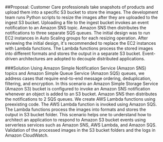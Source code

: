 ##Proposal:
Customer Care professionals take snapshots of products and upload them into a specific S3 bucket to store the images. 
The development team runs Python scripts to resize the images after they are uploaded to the ingest S3 bucket. 
Uploading a file to the ingest bucket invokes an event notification to an Amazon SNS topic. 
Amazon SNS then distributes the notifications to three separate SQS queues. 
The initial design was to run EC2 instances in Auto Scaling groups for each resizing operation. 
After reviewing the initial design, it's recommended to replace the EC2 instances with Lambda functions. 
The Lambda functions process the stored images into different formats and stores the output in a separate S3 bucket. 
Event-driven architectures are adopted to decouple distributed applications.


###Solution
Using Amazon Simple Notification Service (Amazon SNS) topics and Amazon Simple Queue Service (Amazon SQS) queues, we address cases that require end-to-end message ordering, deduplication, filtering, and encryption.
In this scenario an Amazon Simple Storage Service (Amazon S3) bucket is configured to invoke an Amazon SNS notification whenever an object is added to an S3 bucket. Amazon SNS then distributes the notifications to 2 SQS queues.
We create AWS Lambda functions using preexisting code. The AWS Lambda function is invoked using Amazon SQS. The Lambda functions process the images into formats and stores the output in S3 bucket folder.
This scenario helps one to understand how to architect an application to respond to Amazon S3 bucket events using serverless services such as Amazon SNS, AWS Lambda, and Amazon SQS.
Validation  of the processed images in the S3 bucket folders and the logs in Amazon CloudWatch.
